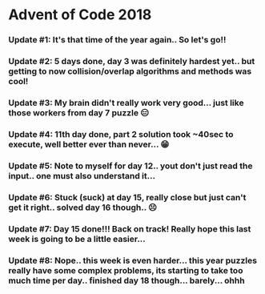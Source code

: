 # Advent of Code 2018

### Update #1: It's that time of the year again.. So let's go!!
### Update #2: 5 days done, day 3 was definitely hardest yet.. but getting to now collision/overlap algorithms and methods was cool!
### Update #3: My brain didn't really work very good... just like those workers from day 7 puzzle :expressionless:
### Update #4: 11th day done, part 2 solution took ~40sec to execute, well better ever than never... :grin:
### Update #5: Note to myself for day 12.. yout don't just read the input.. one must also understand it...
### Update #6: Stuck (suck) at day 15, really close but just can't get it right.. solved day 16 though.. 😣
### Update #7: Day 15 done!!! Back on track! Really hope this last week is going to be a little easier...
### Update #8: Nope.. this week is even harder... this year puzzles really have some complex problems, its starting to take too much time per day.. finished day 18 though... barely... ohhh
